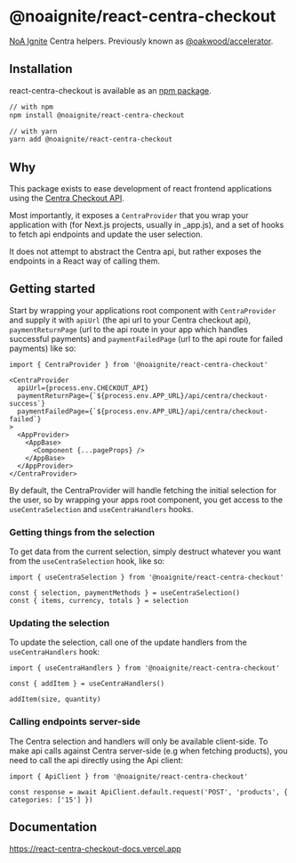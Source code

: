 # @noaignite/react-centra-checkout

[NoA Ignite](https://noaignite.se/) Centra helpers. Previously known as [@oakwood/accelerator](https://github.com/oakwood/accelerator).

## Installation

react-centra-checkout is available as an [npm package](https://www.npmjs.com/package/@noaignite/react-centra-checkout).

```sh
// with npm
npm install @noaignite/react-centra-checkout

// with yarn
yarn add @noaignite/react-centra-checkout
```

## Why

This package exists to ease development of react frontend applications using the [Centra Checkout API](https://docs.centra.com/api-references/checkout-api/introduction).

Most importantly, it exposes a `CentraProvider` that you wrap your application with (for Next.js projects, usually in \_app.js), and a set of hooks to fetch api endpoints and update the user selection.

It does not attempt to abstract the Centra api, but rather exposes the endpoints in a React way of calling them.

## Getting started

Start by wrapping your applications root component with `CentraProvider` and supply it with `apiUrl` (the api url to your Centra checkout api), `paymentReturnPage` (url to the api route in your app which handles successful payments) and `paymentFailedPage` (url to the api route for failed payments) like so:

```JSX
import { CentraProvider } from '@noaignite/react-centra-checkout'

<CentraProvider
  apiUrl={process.env.CHECKOUT_API}
  paymentReturnPage={`${process.env.APP_URL}/api/centra/checkout-success`}
  paymentFailedPage={`${process.env.APP_URL}/api/centra/checkout-failed`}
>
  <AppProvider>
    <AppBase>
      <Component {...pageProps} />
    </AppBase>
  </AppProvider>
</CentraProvider>
```

By default, the CentraProvider will handle fetching the initial selection for the user, so by wrapping your apps root component, you get access to the `useCentraSelection` and `useCentraHandlers` hooks.

### Getting things from the selection

To get data from the current selection, simply destruct whatever you want from the `useCentraSelection` hook, like so:

```JSX
import { useCentraSelection } from '@noaignite/react-centra-checkout'

const { selection, paymentMethods } = useCentraSelection()
const { items, currency, totals } = selection
```

### Updating the selection

To update the selection, call one of the update handlers from the `useCentraHandlers` hook:

```JSX
import { useCentraHandlers } from '@noaignite/react-centra-checkout'

const { addItem } = useCentraHandlers()

addItem(size, quantity)
```

### Calling endpoints server-side

The Centra selection and handlers will only be available client-side. To make api calls against Centra server-side (e.g when fetching products), you need to call the api directly using the Api client:

```JSX
import { ApiClient } from '@noaignite/react-centra-checkout'

const response = await ApiClient.default.request('POST', 'products', { categories: ['15'] })
```

## Documentation

https://react-centra-checkout-docs.vercel.app
